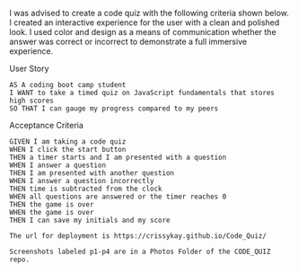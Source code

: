 I was advised to create a code quiz with the following criteria shown below. I created an interactive experience for the user with a clean and polished look. I used color and design as a means of communication whether the answer was correct or incorrect to demonstrate a full immersive experience.

User Story

```
AS A coding boot camp student
I WANT to take a timed quiz on JavaScript fundamentals that stores high scores
SO THAT I can gauge my progress compared to my peers
```

Acceptance Criteria

```
GIVEN I am taking a code quiz
WHEN I click the start button
THEN a timer starts and I am presented with a question
WHEN I answer a question
THEN I am presented with another question
WHEN I answer a question incorrectly
THEN time is subtracted from the clock
WHEN all questions are answered or the timer reaches 0
THEN the game is over
WHEN the game is over
THEN I can save my initials and my score

The url for deployment is https://crissykay.github.io/Code_Quiz/

Screenshots labeled p1-p4 are in a Photos Folder of the CODE_QUIZ repo.